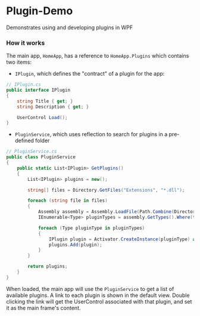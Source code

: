 # Plugin-Demo
Demonstrates using and developing plugins in WPF

### How it works
The main app, `HomeApp`, has a reference to `HomeApp.Plugins` which contains two items:

- `IPlugin`, which defines the "contract" of a plugin for the app:
```csharp
// IPlugin.cs
public interface IPlugin
{
    string Title { get; }
    string Description { get; }

    UserControl Load();
}
```

- `PluginService`, which uses reflection to search for plugins in a pre-defined folder
```csharp
// PluginService.cs
public class PluginService
{
    public static List<IPlugin> GetPlugins()
    {
        List<IPlugin> plugins = new();

        string[] files = Directory.GetFiles("Extensions", "*.dll");

        foreach (string file in files)
        {
            Assembly assembly = Assembly.LoadFile(Path.Combine(Directory.GetCurrentDirectory(), file));
            IEnumerable<Type> pluginTypes = assembly.GetTypes().Where(t => typeof(IPlugin).IsAssignableFrom(t) && !t.IsInterface);

            foreach (Type pluginType in pluginTypes)
            {
                IPlugin plugin = Activator.CreateInstance(pluginType) as IPlugin;
                plugins.Add(plugin);
            }
        }

        return plugins;
    }
}
```

When loaded, the main app will use the `PluginService` to get a list of available plugins. A link to each plugin is shown in the default view. Double clicking the link will get the UserControl associated with that plugin, and set it as the main frame's content.
